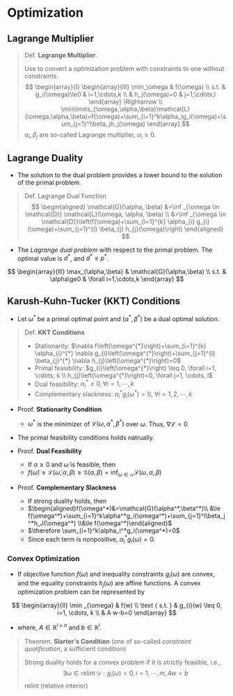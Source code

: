 # Optimization

## Lagrange Multiplier

>  Def. **Lagrange Multiplier**.
>
> Use to convert a optimization problem with constraints to one without constraints.
> $$
> \begin{array}{l}
> \begin{array}{lll}
> \min_\omega & f(\omega) \\
> s.t. & g_i(\omega)\le0 & i=1,\cdots,k \\
> & h_j(\omega)=0 & j=1,\cdots,l
> \end{array}
> \Rightarrow \\
> \min\limits_{\omega,\alpha,\beta}\mathcal{L}(\omega,\alpha,\beta)=f(\omega)+\sum_{i=1}^k\alpha_ig_i(\omega)+\sum_{j=1}^l\beta_jh_j(\omega)
> \end{array}
> $$
> $\alpha_i,\beta_j$ are so-called Lagrange multiplier, $\alpha_i\ge0$.

## Lagrange Duality

- The solution to the dual problem provides a lower bound to the solution of the primal problem.

> Def. Lagrange Dual Function
> $$
> \begin{aligned}
> \mathcal{G}(\alpha, \beta) &=\inf _{\omega \in \mathcal{D}} \mathcal{L}(\omega, \alpha, \beta) \\
> &=\inf _{\omega \in \mathcal{D}}\left(f(\omega)+\sum_{i=1}^{k} \alpha_{i} g_{i}(\omega)+\sum_{j=1}^{l} \beta_{j} h_{j}(\omega)\right)
> \end{aligned}
> $$

- The *Lagrange dual problem* with respect to the primal problem. The optimal value is $d^*$, and $d^*\le p^*$.

$$
\begin{array}{lll}
\max_{\alpha,\beta} & \mathcal{G}(\alpha,\beta) \\
s.t. & \alpha\ge0 & \forall i=1,\cdots,k
\end{array}
$$

## Karush-Kuhn-Tucker (KKT) Conditions

- Let $\omega^*$ be a primal optimal point and $(\alpha^*, \beta^*)$ be a dual optimal solution.

> Def. **KKT Conditions**
>
> - Stationarity: $\nabla f\left(\omega^{*}\right)+\sum_{i=1}^{k} \alpha_{i}^{*} \nabla g_{i}\left(\omega^{*}\right)+\sum_{j=1}^{l} \beta_{j}^{*} \nabla h_{j}\left(\omega^{*}\right)=0$
> - Primal feasibility:  $g_{i}\left(\omega^{*}\right) \leq 0, \forall i=1, \cdots, k \\ h_{j}\left(\omega^{*}\right)=0, \forall j=1, \cdots, l$
> - Dual feasibility: $\alpha_{i}^{*} \geq 0, \forall i=1, \cdots, k$
> - Complementary slackness: $\alpha_i^*g_i(\omega^*)=0,\ \forall i=1,2,\cdots,k$



- Proof. **Stationarity Condition**
    - $\omega^*$ is the minimizer of $\mathcal{L}(\omega,\alpha^*,\beta^*)$ over $\omega$. Thus, $\nabla\mathcal L=0$

- The primal feasibility conditions holds natrually.
- Proof. **Dual Feasibility**
    - If $\alpha\ge0$ and $\tilde\omega$ is feasible, then
    - $f(\tilde{\omega}) \geq \mathcal{L}(\tilde{\omega}, \alpha, \beta) \geq \mathcal{G}(\alpha, \beta)=\inf _{\omega \in \mathcal{D}} \mathcal{L}(\omega, \alpha, \beta)$
- Proof. **Complementary Slackness**
    - If strong duality holds, then
    - $\begin{aligned}f(\omega^*)&=\mathcal{G}(\alpha^*,\beta^*)\\ &\le f(\omega^*)+\sum_{i=1}^k\alpha^*g_i(\omega^*)+\sum_{j=1}^l\beta_j^*h_J(\omega^*) \\&\le f(\omega^*)\end{aligned}$
    - $\therefore \sum_{i=1}^k\alpha_i^*g_i(\omega^*)=0$
    - Since each term is nonpositive, $\alpha_i^*g_i(\omega)=0$.

### Convex Optimization

- If objective function $f(\omega)$ and inequality constraints $g_i(\omega)$ are convex, and the equality constraints $h_j(\omega)$ are affine functions. A convex optimization problem can be represented by

$$
\begin{array}{ll}
\min _{\omega} & f(w) \\
\text { s.t. } & g_{i}(w) \leq 0, i=1, \cdots, k \\
& A w-b=0
\end{array}
$$

- where, $A\in\mathbb{R}^{l\times n}$ and $b\in\mathbb{R}^{l}$.

> Theorem. **Slarter's Condition** (one of so-called *constraint qualification*, a sufficient condition)
>
> Strong duality holds for a convex problem if it is strictly feasible, i.e., 
> $$
> \exists \omega \in \operatorname{relint} \mathcal{D}: g_{i}(\omega)<0, i=1, \cdots, m, A w=b
> $$
> relint (relative interior)